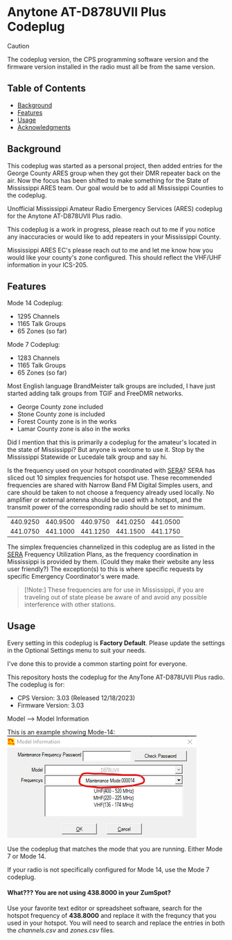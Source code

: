 # Anytone AT-D878UVII Plus Codeplug

> [!CAUTION]
> The codeplug version, the CPS programming software version and the firmware version installed in the radio must all be from the same version.

## Table of Contents
 - [Background](#background)
 - [Features](#features)
 - [Usage](#usage)
 - [Acknowledgments](#acknowledgements)

## Background
This codeplug was started as a personal project, then added entries for the George County ARES group when they got their DMR repeater back on the air. Now the focus has been shifted to make something for the State of Mississippi ARES team. Our goal would be to add all Mississippi Counties to the codeplug.

Unofficial Mississippi Amateur Radio Emergency Services (ARES) codeplug for the Anytone AT-D878UVII Plus radio.

This codeplug is a work in progress, please reach out to me if you notice any inaccuracies or would like to add repeaters in your Mississippi County.

Mississippi ARES EC's please reach out to me and let me know how you would like your county's zone configured. This should reflect the VHF/UHF information in your ICS-205.

## Features
Mode 14 Codeplug:
 - 1295 Channels
 - 1165 Talk Groups
 - 65 Zones (so far)

Mode 7 Codeplug:
 - 1283 Channels
 - 1165 Talk Groups
 - 65 Zones (so far)

Most English language BrandMeister talk groups are included, I have just started adding talk groups from TGIF and FreeDMR networks.

 - George County zone included
 - Stone County zone is included
 - Forest County zone is in the works
 - Lamar County zone is also in the works

Did I mention that this is primarily a codeplug for the amateur's located in the state of Mississippi? But anyone is welcome to use it. Stop by the Mississippi Statewide or Lucedale talk group and say hi.

Is the frequency used on your hotspot coordinated with [SERA](https://sera.org/)? SERA has sliced out 10 simplex frequencies for hotspot use. These recommended frequencies are shared with Narrow Band FM Digital Simples users, and care should be taken to not choose a frequency already used locally. No amplifier or external antenna should be used with a hotspot, and the transmit power of the corresponding radio should be set to minimum.

|     |     |     |     |     |
| --- | --- | --- | --- | --- |
| 440.9250 | 440.9500 | 440.9750 | 441.0250 | 441.0500 |
| 441.0750 | 441.1000 | 441.1250 | 441.1500 | 441.1750 |

The simplex frequencies channelized in this codeplug are as listed in the [SERA](https://sera.org/) Frequency Utilization Plans, as the frequency coordination in Mississippi is provided by them. (Could they make their website any less user friendly?) The exception(s) to this is where specific requests by specific Emergency Coordinator's were made.

> [!Note:]
> These frequencies are for use in Mississippi, if you are traveling out of state please be aware of and avoid any possible interference with other stations. 

## Usage
Every setting in this codeplug is **Factory Default**. Please update the settings in the Optional Settings menu to suit your needs.

I've done this to provide a common starting point for everyone.

This repository hosts the codeplug for the AnyTone AT-D878UVII Plus radio. The codeplug is for:

 - CPS Version: 3.03 (Released 12/18/2023)
 - Firmware Version: 3.03

Model --> Model Information

This is an example showing Mode-14:
![](Images/Model_Information.PNG)

Use the codeplug that matches the mode that you are running. Either Mode 7 or Mode 14.

If your radio is not specifically configured for Mode 14, use the Mode 7 codeplug.

#### What??? You are not using 438.8000 in your ZumSpot?

Use your favorite text editor or spreadsheet software, search for the hotspot frequency of **438.8000** and replace it with the frequncy that you used in your hotspot. You will need to search and replace the entries in both the *channels.csv* and *zones.csv* files.

